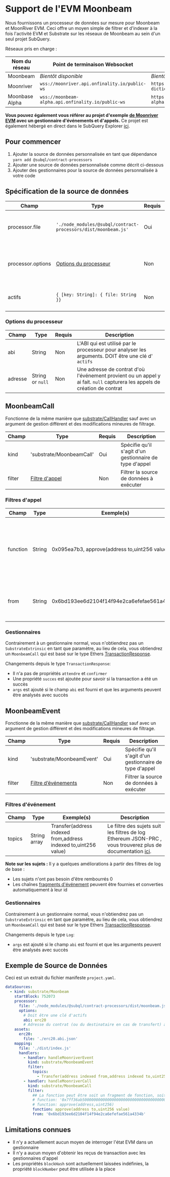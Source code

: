 # Support de l'EVM Moonbeam

Nous fournissons un processeur de données sur mesure pour Moonbeam et MoonRiver EVM. Ceci offre un moyen simple de filtrer et d'indexer à la fois l'activité EVM et Substrate sur les réseaux de Moonbeam au sein d'un seul projet SubQuery.

Réseaux pris en charge :

| Nom du réseau  | Point de terminaison Websocket                     | Point de terminaison du dictionnaire                                 |
| -------------- | -------------------------------------------------- | -------------------------------------------------------------------- |
| Moonbeam       | _Bientôt disponible_                               | _Bientôt disponible_                                                 |
| Moonriver      | `wss://moonriver.api.onfinality.io/public-ws`      | `https://api.subquery.network/sq/subquery/moonriver-dictionary`      |
| Moonbase Alpha | `wss://moonbeam-alpha.api.onfinality.io/public-ws` | `https://api.subquery.network/sq/subquery/moonbase-alpha-dictionary` |

**Vous pouvez également vous référer au projet d'exemple [de Moonriver EVM](https://github.com/subquery/tutorials-moonriver-evm-starter) avec un gestionnaire d'événements et d'appels.** Ce projet est également hébergé en direct dans le SubQuery Explorer [ici](https://explorer.subquery.network/subquery/subquery/moonriver-evm-starter-project).

## Pour commencer

1. Ajouter la source de données personnalisée en tant que dépendance `yarn add @subql/contract-processors`
2. Ajouter une source de données personnalisée comme décrit ci-dessous
3. Ajouter des gestionnaires pour la source de données personnalisée à votre code

## Spécification de la source de données

| Champ             | Type                                                           | Requis | Description                                           |
| ----------------- | -------------------------------------------------------------- | ------ | ----------------------------------------------------- |
| processor.file    | `'./node_modules/@subql/contract-processors/dist/moonbeam.js'` | Oui    | Référence du fichier au code du processeur de données |
| processor.options | [Options du processeur](#processor-options)                    | Non    | Options spécifiques au processeur de Moonbeam         |
| actifs            | `{ [key: String]: { file: String }}`                           | Non    | Un objet de fichiers de ressources externes           |

### Options du processeur

| Champ   | Type             | Requis | Description                                                                                                                |
| ------- | ---------------- | ------ | -------------------------------------------------------------------------------------------------------------------------- |
| abi     | String           | Non    | L'ABI qui est utilisé par le processeur pour analyser les arguments. DOIT être une clé d' `actifs`                         |
| adresse | String or `null` | Non    | Une adresse de contrat d'où l'événement provient ou un appel y ai fait. `null` capturera les appels de création de contrat |

## MoonbeamCall

Fonctionne de la même manière que [substrate/CallHandler](../create/mapping/#call-handler) sauf avec un argument de gestion différent et des modifications mineures de filtrage.

| Champ  | Type                            | Requis | Description                                             |
| ------ | ------------------------------- | ------ | ------------------------------------------------------- |
| kind   | 'substrate/MoonbeamCall'        | Oui    | Spécifie qu'il s'agit d'un gestionnaire de type d'appel |
| filter | [Filtre d'appel](#call-filters) | Non    | Filtrer la source de données à exécuter                 |

### Filtres d'appel

| Champ    | Type   | Exemple(s)                                    | Description                                                                                                                                                                             |
| -------- | ------ | --------------------------------------------- | --------------------------------------------------------------------------------------------------------------------------------------------------------------------------------------- |
| function | String | 0x095ea7b3, approve(address to,uint256 value) | Soit [Signature de fonction](https://docs.ethers.io/v5/api/utils/abi/fragments/#FunctionFragment) chaînes </a> ou la fonction `sighash` pour filtrer la fonction appelée sur le contrat |
| from     | String | 0x6bd193ee6d2104f14f94e2ca6efefae561a4334b    | Une adresse Ethereum qui a envoyé la transaction                                                                                                                                        |

### Gestionnaires

Contrairement à un gestionnaire normal, vous n'obtiendrez pas un `SubstrateExtrinsic` en tant que paramètre, au lieu de cela, vous obtiendrez un `MoonbeamCall` qui est basé sur le type Ethers [TransactionResponse](https://docs.ethers.io/v5/api/providers/types/#providers-TransactionResponse).

Changements depuis le type `TransactionResponse`:

- Il n'a pas de propriétés `attendre` et `confirmer`
- Une propriété `succes` est ajoutée pour savoir si la transaction a été un succès
- `args` est ajouté si le champ `abi` est fourni et que les arguments peuvent être analysés avec succès

## MoonbeamEvent

Fonctionne de la même manière que [substrate/CallHandler](../create/mapping/#event-handler) sauf avec un argument de gestion différent et des modifications mineures de filtrage.

| Champ  | Type                                  | Requis | Description                                             |
| ------ | ------------------------------------- | ------ | ------------------------------------------------------- |
| kind   | 'substrate/MoonbeamEvent'             | Oui    | Spécifie qu'il s'agit d'un gestionnaire de type d'appel |
| filter | [Filtre d’événements](#event-filters) | Non    | Filtrer la source de données à exécuter                 |

### Filtres d'événement

| Champ  | Type         | Exemple(s)                                                      | Description                                                                                                                                              |
| ------ | ------------ | --------------------------------------------------------------- | -------------------------------------------------------------------------------------------------------------------------------------------------------- |
| topics | String array | Transfer(address indexed from,address indexed to,uint256 value) | Le filtre des sujets suit les filtres de log Ethereum JSON-PRC , vous trouverez plus de documentation [ici](https://docs.ethers.io/v5/concepts/events/). |

<b>Note sur les sujets :</b>
Il y a quelques améliorations à partir des filtres de log de base :

- Les sujets n'ont pas besoin d'être rembourrés 0
- Les chaînes [fragments d'événement](https://docs.ethers.io/v5/api/utils/abi/fragments/#EventFragment) peuvent être fournies et converties automatiquement à leur id

### Gestionnaires

Contrairement à un gestionnaire normal, vous n'obtiendrez pas un `SubstrateExtrinsic` en tant que paramètre, au lieu de cela, vous obtiendrez un `MoonbeamCall` qui est basé sur le type Ethers [TransactionResponse](https://docs.ethers.io/v5/api/providers/types/#providers-Log).

Changements depuis le type `Log`:

- `args` est ajouté si le champ `abi` est fourni et que les arguments peuvent être analysés avec succès

## Exemple de Source de Données

Ceci est un extrait du fichier manifeste `project.yaml`.

```yaml
dataSources:
  - kind: substrate/Moonbeam
    startBlock: 752073
    processor:
      file: './node_modules/@subql/contract-processors/dist/moonbeam.js'
      options:
        # Doit être une clé d'actifs
        abi: erc20
        # Adresse du contrat (ou du destinataire en cas de transfert) à filtrer, si `null`, ce sera pour la création du contrat. address: '0x6bd193ee6d2104f14f94e2ca6efefae561a4334b'
    assets:
      erc20:
        file: './erc20.abi.json'
    mapping:
      file: './dist/index.js'
      handlers:
        - handler: handleMoonriverEvent
          kind: substrate/MoonbeamEvent
          filter:
            topics:
              - Transfer(address indexed from,address indexed to,uint256 value)
        - handler: handleMoonriverCall
          kind: substrate/MoonbeamCall
          filter:
            ## La fonction peut être soit un fragment de fonction, soit une signature. # function: '0x095ea7b3'
            # function: '0x7ff36ab500000000000000000000000000000000000000000000000000000000'
            # function: approve(address,uint256)
            function: approve(address to,uint256 value)
            from: '0x6bd193ee6d2104f14f94e2ca6efefae561a4334b'
```

## Limitations connues

- Il n'y a actuellement aucun moyen de interroger l'état EVM dans un gestionnaire
- Il n'y a aucun moyen d'obtenir les reçus de transaction avec les gestionnaires d'appel
- Les propriétés `blockHash` sont actuellement laissées indéfinies, la propriété `blockNumber` peut être utilisée à la place
